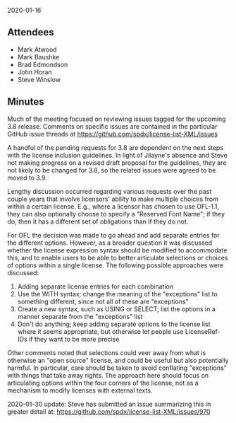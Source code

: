 2020-01-16

## Attendees

  - Mark Atwood
  - Mark Baushke
  - Brad Edmondson
  - John Horan
  - Steve Winslow

## Minutes

Much of the meeting focused on reviewing issues tagged for the upcoming
3.8 release. Comments on specific issues are contained in the particular
GitHub issue threads at
<https://github.com/spdx/license-list-XML/issues>

A handful of the pending requests for 3.8 are dependent on the next
steps with the license inclusion guidelines. In light of Jilayne's
absence and Steve not making progress on a revised draft proposal for
the guidelines, they are not likely to be changed for 3.8, so the
related issues were agreed to be moved to 3.9.

Lengthy discussion occurred regarding various requests over the past
couple years that involve licensors' ability to make multiple choices
from within a certain license. E.g., where a licensor has chosen to use
OFL-1.1, they can also optionally choose to specify a "Reserved Font
Name"; if they do, then it has a different set of obligations than if
they do not.

For OFL the decision was made to go ahead and add separate entries for
the different options. However, as a broader question it was discussed
whether the license expression syntax should be modified to accommodate
this, and to enable users to be able to better articulate selections or
choices of options within a single license. The following possible
approaches were discussed:

1.  Adding separate license entries for each combination
2.  Use the WITH syntax; change the meaning of the "exceptions" list to
    something different, since not all of these are "exceptions"
3.  Create a new syntax, such as USING or SELECT; list the options in a
    manner separate from the "exceptions" list
4.  Don't do anything; keep adding separate options to the license list
    where it seems appropriate, but otherwise let people use LicenseRef-
    IDs if they want to be more precise

Other comments noted that selections could veer away from what is
otherwise an "open source" license, and could be useful but also
potentially harmful. In particular, care should be taken to avoid
conflating "exceptions" with things that take away rights. The approach
here should focus on articulating options within the four corners of the
license, not as a mechanism to modify licenses with external texts.

2020-01-30 update: Steve has submitted an issue summarizing this in
greater detail at: <https://github.com/spdx/license-list-XML/issues/970>
